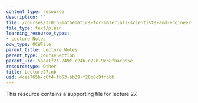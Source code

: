 ```yaml
---
content_type: resource
description: ''
file: /courses/3-016-mathematics-for-materials-scientists-and-engineers-fall-2005/4cea765bc6f4fb53bb39f28c8c9ffbbb_Lecture27.nb
file_type: text/plain
learning_resource_types:
- Lecture Notes
ocw_type: OCWFile
parent_title: Lecture Notes
parent_type: CourseSection
parent_uid: 5aea1f21-249f-c24b-e22b-9c38fbac095e
resourcetype: Other
title: Lecture27.nb
uid: 4cea765b-c6f4-fb53-bb39-f28c8c9ffbbb
---
```

This resource contains a supporting file for lecture 27.